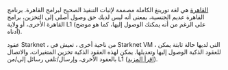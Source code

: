 [القاهرة](https://medium.com/starkware/hello-cairo-3cb43b13b209) هي لغة تورينغ الكاملة مصممة لإثبات التنفيذ الصحيح لبرامج القاهرة. برنامج القاهرة عديم الجنسية، بمعنى أنه ليس لديك حق وصول أصلي إلى التخزين، برامج القاهرة الأخرى، أو ولاية L1 (على الرغم من أنه يمكنك الوصول إليها، كما هو موضح أدناه). 

عقود Starknet ، من ناحية أخرى ، تعيش في Starknet VM ، التي لديها حالة ثابتة يمكن للعقود الذكية الوصول إليها وتعديلها. يمكن لهذه العقود الذكية تخزين المتغيرات، والاتصال بالعقود الأخرى، وإرسال/تلقي رسائل إلى/من L1 ([اقرأ المزيد](https://www.cairo-lang.org/docs/hello_starknet/index.html)).